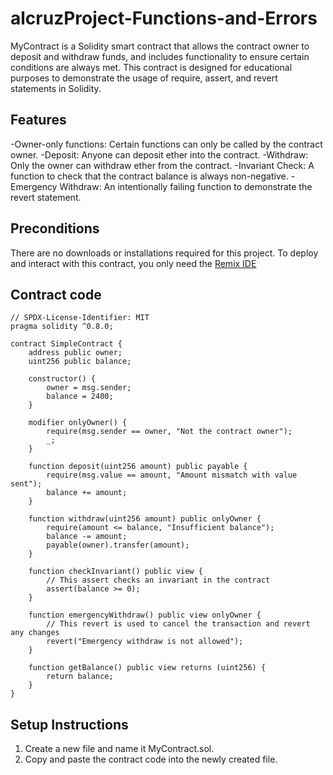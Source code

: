 # alcruzProject-Functions-and-Errors
MyContract is a Solidity smart contract that allows the contract owner to deposit and withdraw funds, and includes functionality to ensure certain conditions are always met. This contract is designed for educational purposes to demonstrate the usage of require, assert, and revert statements in Solidity.

## Features
-Owner-only functions: Certain functions can only be called by the contract owner.
-Deposit: Anyone can deposit ether into the contract.
-Withdraw: Only the owner can withdraw ether from the contract.
-Invariant Check: A function to check that the contract balance is always non-negative.
-Emergency Withdraw: An intentionally failing function to demonstrate the revert statement.

## Preconditions
There are no downloads or installations required for this project. To deploy and interact with this contract, you only need the [Remix IDE](https://remix.ethereum.org/#lang=en&optimize=false&runs=200&evmVersion=null&version=soljson-v0.8.26+commit.8a97fa7a.js)

## Contract code
```Solidity
// SPDX-License-Identifier: MIT
pragma solidity ^0.8.0;

contract SimpleContract {
    address public owner;
    uint256 public balance;

    constructor() {
        owner = msg.sender;
        balance = 2400;
    }

    modifier onlyOwner() {
        require(msg.sender == owner, "Not the contract owner");
        _;
    }

    function deposit(uint256 amount) public payable {
        require(msg.value == amount, "Amount mismatch with value sent");
        balance += amount;
    }

    function withdraw(uint256 amount) public onlyOwner {
        require(amount <= balance, "Insufficient balance");
        balance -= amount;
        payable(owner).transfer(amount);
    }

    function checkInvariant() public view {
        // This assert checks an invariant in the contract
        assert(balance >= 0);
    }

    function emergencyWithdraw() public view onlyOwner {
        // This revert is used to cancel the transaction and revert any changes
        revert("Emergency withdraw is not allowed");
    }

    function getBalance() public view returns (uint256) {
        return balance;
    }
}
```

## Setup Instructions
1. Create a new file and name it MyContract.sol.
2. Copy and paste the contract code into the newly created file.
